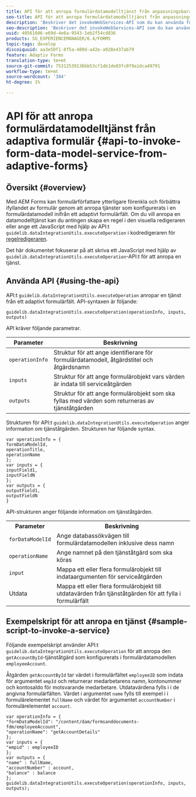 ```yaml
---
title: API för att anropa formulärdatamodelltjänst från anpassningsbara formulär
seo-title: API för att anropa formulärdatamodelltjänst från anpassningsbara formulär
description: 'Beskriver det invokeWebServices-API som du kan använda för att anropa webbtjänster som skrivits i WSDL inifrån ett adaptivt formulärfält. '
seo-description: 'Beskriver det invokeWebServices-API som du kan använda för att anropa webbtjänster som skrivits i WSDL inifrån ett adaptivt formulärfält. '
uuid: 40561086-e69d-4e6a-9543-1eb2f54cd836
products: SG_EXPERIENCEMANAGER/6.4/FORMS
topic-tags: develop
discoiquuid: aa3e50f1-8f5a-489d-a42e-a928e437ab79
feature: Adaptiv Forms
translation-type: tm+mt
source-git-commit: 75312539136bb53cf1db1de03fc0f9a1dca49791
workflow-type: tm+mt
source-wordcount: '384'
ht-degree: 1%

---
```



# API för att anropa formulärdatamodelltjänst från adaptiva formulär {#api-to-invoke-form-data-model-service-from-adaptive-forms}

## Översikt {#overview}

Med AEM Forms kan formulärförfattare ytterligare förenkla och förbättra ifyllandet av formulär genom att anropa tjänster som konfigurerats i en formulärdatamodell inifrån ett adaptivt formulärfält. Om du vill anropa en datamodelltjänst kan du antingen skapa en regel i den visuella redigeraren eller ange ett JavaScript med hjälp av API:t `guidelib.dataIntegrationUtils.executeOperation` i kodredigeraren för [regelredigeraren](/help/forms/using/rule-editor.md).

Det här dokumentet fokuserar på att skriva ett JavaScript med hjälp av `guidelib.dataIntegrationUtils.executeOperation`-API:t för att anropa en tjänst.

## Använda API {#using-the-api}

API:t `guidelib.dataIntegrationUtils.executeOperation` anropar en tjänst från ett adaptivt formulärfält. API-syntaxen är följande:

```
guidelib.dataIntegrationUtils.executeOperation(operationInfo, inputs, outputs)
```

API kräver följande parametrar.

| Parameter | Beskrivning |
|---|---|
| `operationInfo` | Struktur för att ange identifierare för formulärdatamodell, åtgärdstitel och åtgärdsnamn |
| `inputs` | Struktur för att ange formulärobjekt vars värden är indata till serviceåtgärden |
| `outputs` | Struktur för att ange formulärobjekt som ska fyllas med värden som returneras av tjänståtgärden |

Strukturen för API:t `guidelib.dataIntegrationUtils.executeOperation` anger information om tjänståtgärden. Strukturen har följande syntax.

```
var operationInfo = {
formDataModelId,
operationTitle,
operationName
};
var inputs = {
inputField1,
inputFieldN
};
var outputs = {
outputField1,
outputFieldN
}
```

API-strukturen anger följande information om tjänståtgärden.

<table> 
 <tbody> 
  <tr> 
   <th>Parameter</th> 
   <th>Beskrivning</th> 
  </tr> 
  <tr> 
   <td><code>forDataModelId</code></td> 
   <td>Ange databassökvägen till formulärdatamodellen inklusive dess namn</td> 
  </tr> 
  <tr> 
   <td><code>operationName</code></td> 
   <td>Ange namnet på den tjänståtgärd som ska köras</td> 
  </tr> 
  <tr> 
   <td><code>input</code></td> 
   <td>Mappa ett eller flera formulärobjekt till indataargumenten för serviceåtgärden</td> 
  </tr> 
  <tr> 
   <td>Utdata</td> 
   <td>Mappa ett eller flera formulärobjekt till utdatavärden från tjänståtgärden för att fylla i formulärfält<br /> </td> 
  </tr> 
 </tbody> 
</table>

## Exempelskript för att anropa en tjänst {#sample-script-to-invoke-a-service}

Följande exempelskript använder API:t `guidelib.dataIntegrationUtils.executeOperation` för att anropa den `getAccountById`-tjänståtgärd som konfigurerats i formulärdatamodellen `employeeAccount`.

Åtgärden `getAccountById` tar värdet i formulärfältet `employeeID` som indata för argumentet `empId` och returnerar medarbetarens namn, kontonummer och kontosaldo för motsvarande medarbetare. Utdatavärdena fylls i i de angivna formulärfälten. Värdet i argumentet `name` fylls till exempel i i formulärelementet `fullName` och värdet för argumentet `accountNumber` i formulärelementet `account`.

```
var operationInfo = {
"formDataModelId": "/content/dam/formsanddocuments-fdm/employeeAccount",
"operationName": "getAccountDetails"
};
var inputs = {
"empid" : employeeID
};
var outputs = {
"name" : fullName,
"accountNumber" : account,
"balance" : balance
};
guidelib.dataIntegrationUtils.executeOperation(operationInfo, inputs, outputs);
```

